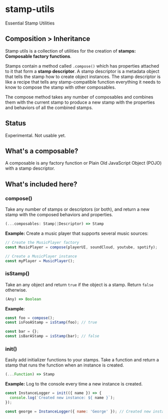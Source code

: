 # stamp-utils

Essential Stamp Utilities

## Composition > Inheritance

Stamp utils is a collection of utilities for the creation of **stamps: Composable factory functions**.

Stamps contain a method called `.compose()` which has properties attached to it that form a **stamp descriptor**. A stamp descriptor is a metadata object that tells the stamp how to create object instances. The stamp descriptor is like a recipe that tells any stamp-compatible function everything it needs to know to compose the stamp with other composables.

The compose method takes any number of composables and combines them with the current stamp to produce a new stamp with the properties and behaviors of all the combined stamps.


## Status

Experimental. Not usable yet.


## What's a composable?

A composable is any factory function or Plain Old JavaScript Object (POJO) with a stamp descriptor.


## What's included here?

### compose()

Take any number of stamps or descriptors (or both), and return a new stamp with the composed behaviors and properties.

```js
(...composables: Stamp||Descriptor) => Stamp
```

**Example:** Create a music player that supports several music sources:

```js
// Create the MusicPlayer factory
const MusicPlayer = compose(playerUI, soundCloud, youtube, spotify);

// Create a MusicPlayer instance
const myPlayer = MusicPlayer();
```

### isStamp()

Take an any object and return `true` if the object is a stamp. Return `false` otherwise.

```js
(Any) => Boolean
```

**Example**:

```js
const foo = compose();
const isFooAStamp = isStamp(foo); // true

const bar = {};
const isBarAStamp = isStamp(bar); // false
```


### init()

Easily add initializer functions to your stamps. Take a function and return a stamp that runs the function when an instance is created.

```js
(...Function) => Stamp
```

**Example:** Log to the console every time a new instance is created.

```js
const InstanceLogger = init(({ name }) => {
  console.log(`Created new instance: ${ name }`);
});

const george = InstanceLogger({ name: 'George' }); // Created new instance: George
```
